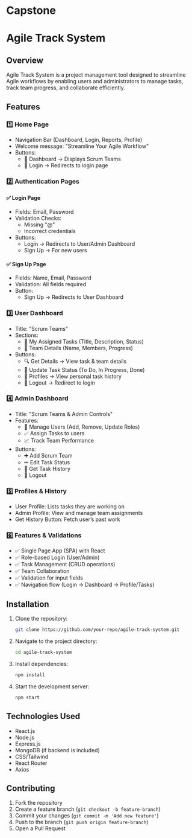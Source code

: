 # Capstone
# Agile Track System

## Overview
Agile Track System is a project management tool designed to streamline Agile workflows by enabling users and administrators to manage tasks, track team progress, and collaborate efficiently.

## Features
### 1️⃣ Home Page
- Navigation Bar (Dashboard, Login, Reports, Profile)
- Welcome message: "Streamline Your Agile Workflow"
- Buttons:
  - 🚀 Dashboard → Displays Scrum Teams
  - 🔑 Login → Redirects to login page

### 2️⃣ Authentication Pages
#### ✅ Login Page
- Fields: Email, Password
- Validation Checks:
  - Missing "@"
  - Incorrect credentials
- Buttons:
  - Login → Redirects to User/Admin Dashboard
  - Sign Up → For new users

#### ✅ Sign Up Page
- Fields: Name, Email, Password
- Validation: All fields required
- Button:
  - Sign Up → Redirects to User Dashboard

### 3️⃣ User Dashboard
- Title: "Scrum Teams"
- Sections:
  - 📌 My Assigned Tasks (Title, Description, Status)
  - 👥 Team Details (Name, Members, Progress)
- Buttons:
  - 🔍 Get Details → View task & team details
  - 🔄 Update Task Status (To Do, In Progress, Done)
  - 🔗 Profiles → View personal task history
  - 🚪 Logout → Redirect to login

### 4️⃣ Admin Dashboard
- Title: "Scrum Teams & Admin Controls"
- Features:
  - 👤 Manage Users (Add, Remove, Update Roles)
  - ✅ Assign Tasks to users
  - 📈 Track Team Performance
- Buttons:
  - ➕ Add Scrum Team
  - ✏ Edit Task Status
  - 📜 Get Task History
  - 🚪 Logout

### 5️⃣ Profiles & History
- User Profile: Lists tasks they are working on
- Admin Profile: View and manage team assignments
- Get History Button: Fetch user’s past work

### 6️⃣ Features & Validations
- ✅ Single Page App (SPA) with React
- ✅ Role-based Login (User/Admin)
- ✅ Task Management (CRUD operations)
- ✅ Team Collaboration
- ✅ Validation for input fields
- ✅ Navigation flow (Login → Dashboard → Profile/Tasks)

## Installation
1. Clone the repository:
   ```sh
   git clone https://github.com/your-repo/agile-track-system.git
   ```
2. Navigate to the project directory:
   ```sh
   cd agile-track-system
   ```
3. Install dependencies:
   ```sh
   npm install
   ```
4. Start the development server:
   ```sh
   npm start
   ```

## Technologies Used
- React.js
- Node.js
- Express.js
- MongoDB (if backend is included)
- CSS/Tailwind
- React Router
- Axios

## Contributing
1. Fork the repository
2. Create a feature branch (`git checkout -b feature-branch`)
3. Commit your changes (`git commit -m 'Add new feature'`)
4. Push to the branch (`git push origin feature-branch`)
5. Open a Pull Request

